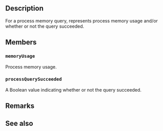 ## Description

For a process memory query, represents process memory usage and/or whether or not the query succeeded.

## Members

### `memoryUsage`

Process memory usage.

### `processQuerySucceeded`

A Boolean value indicating whether or not the query succeeded.

## Remarks

## See also